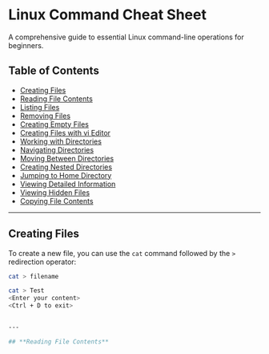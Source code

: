 # Linux Command Cheat Sheet

A comprehensive guide to essential Linux command-line operations for beginners.

## Table of Contents

- [Creating Files](#creating-files)
- [Reading File Contents](#reading-file-contents)
- [Listing Files](#listing-files)
- [Removing Files](#removing-files)
- [Creating Empty Files](#creating-empty-files)
- [Creating Files with vi Editor](#creating-files-with-vi-editor)
- [Working with Directories](#working-with-directories)
- [Navigating Directories](#navigating-directories)
- [Moving Between Directories](#moving-between-directories)
- [Creating Nested Directories](#creating-nested-directories)
- [Jumping to Home Directory](#jumping-to-home-directory)
- [Viewing Detailed Information](#viewing-detailed-information)
- [Viewing Hidden Files](#viewing-hidden-files)
- [Copying File Contents](#copying-file-contents)

---

## Creating Files

To create a new file, you can use the `cat` command followed by the `>` redirection operator:

```bash
cat > filename

cat > Test
<Enter your content>
<Ctrl + D to exit>


---

## **Reading File Contents**

